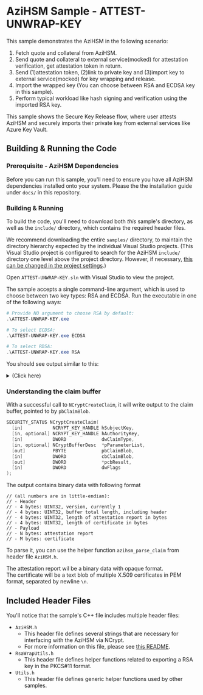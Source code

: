 AziHSM Sample - ATTEST-UNWRAP-KEY
===============================

This sample demonstrates the AziHSM in the following scenario:

1. Fetch quote and collateral from AziHSM.
2. Send quote and collateral to external service(mocked) for attestation
   verification, get attestation token in return.
3. Send (1)attestation token, (2)link to private key and (3)import key
   to external service(mocked) for key wrapping and release.
4. Import the wrapped key (You can choose between RSA and ECDSA key in this sample).
5. Perform typical workload like hash signing and verification using the
   imported RSA key.

This sample shows the Secure Key Release flow, where user attests AziHSM and securely imports their private key from external services like Azure Key Vault.

Building & Running the Code
---------------------------

### Prerequisite - AziHSM Dependencies

Before you can run this sample, you'll need to ensure you have all AziHSM dependencies installed onto your system.
Please the the installation guide under `docs/` in this repository.

### Building & Running

To build the code, you'll need to download both *this* sample's directory, as well as the `include/` directory, which contains the required header files.

We recommend downloading the entire `samples/` directory, to maintain the directory hierarchy expected by the individual Visual Studio projects.
(This Visual Studio project is configured to search for the AziHSM `include/` directory one level above the project directory. However, if necessary, [this can be changed in the project settings](https://learn.microsoft.com/en-us/cpp/build/working-with-project-properties).)

Open `ATTEST-UNWRAP-KEY.sln` with Visual Studio to view the project.

The sample accepts a single command-line argument, which is used to choose between two key types: RSA and ECDSA.
Run the executable in one of the following ways:

```powershell
# Provide NO argument to choose RSA by default:
.\ATTEST-UNWRAP-KEY.exe

# To select ECDSA:
.\ATTEST-UNWRAP-KEY.exe ECDSA

# To select RDSA:
.\ATTEST-UNWRAP-KEY.exe RSA
```

You should see output similar to this:

<details>
<summary>(Click here)</summary>

```
AziHSM Demonstration:
Get Quote/Collateral --> Mock Attestation --> Mock Key Wrap and Release --> Import --> Sign/Verify
==================================================================================================
No key type specified. Defaulting to import RSA key.
Usage:
    ATTEST-UNWRAP-KEY.exe [rsa|ecdsa]

Working with RSA key.

Step 1: Get Quote and Collateral
--------------------------------
Opened NCrypt Storage Provider handle: 0xd4c5b640

Step 2: Mock Attestation
------------------------
Quote: 834 bytes. Collateral: 619 bytes.

Step 3: Mock Key Wrap and Release
---------------------------------
Key wrapped successfully. Key Blob Size: 1518 bytes.

Step 4: Import Wrapped Key
--------------------------

Step 5: Sign with imported key and Verify
-----------------------------------------
Signature size: 256 bytes.
Signature internally verified successfully.
Signature matches pre-calculated value

Sample finished successfully
----------------------------

Done Cleaning Up
----------------
```

</details>

### Understanding the claim buffer

With a successful call to `NCryptCreateClaim`, it will write output to the claim buffer, pointed to by `pbClaimBlob`.
```c
SECURITY_STATUS NCryptCreateClaim(
  [in]           NCRYPT_KEY_HANDLE hSubjectKey,
  [in, optional] NCRYPT_KEY_HANDLE hAuthorityKey,
  [in]           DWORD             dwClaimType,
  [in, optional] NCryptBufferDesc  *pParameterList,
  [out]          PBYTE             pbClaimBlob,
  [in]           DWORD             cbClaimBlob,
  [out]          DWORD             *pcbResult,
  [in]           DWORD             dwFlags
);
```

The output contains binary data with following format
```
// (all numbers are in little-endian):
// - Header
// - 4 bytes: UINT32, version, currently 1
// - 4 bytes: UINT32, buffer total length, including header
// - 4 bytes: UINT32, length of attestation report in bytes
// - 4 bytes: UINT32, length of certificate in bytes
// - Payload
// - N bytes: attestation report
// - M bytes: certificate
```

To parse it, you can use the helper function `azihsm_parse_claim` from header file `AziHSM.h`.

The attestation report wil be a binary data with opaque format.  
The certificate will be a text blob of multiple X.509 certificates in PEM format, separated by newline `\n`.


Included Header Files
---------------------

You'll notice that the sample's C++ file includes multiple header files:

* `AziHSM.h`
    * This header file defines several strings that are necessary for interfacing with the AziHSM via NCrypt.
    * For more information on this file, please see [this README](../include/AziHSM/README.md).
* `RsaWrapUtils.h`
    * This header file defines helper functions related to exporting a RSA key in the PKCS#11 format.
* `Utils.h`
    * This header file defines generic helper functions used by other samples.
